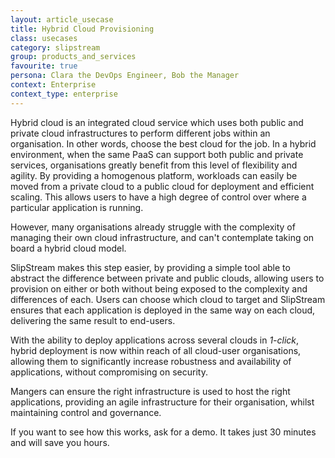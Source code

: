 ```yaml
---
layout: article_usecase
title: Hybrid Cloud Provisioning
class: usecases
category: slipstream
group: products_and_services
favourite: true
persona: Clara the DevOps Engineer, Bob the Manager
context: Enterprise
context_type: enterprise
---
```


Hybrid cloud is an integrated cloud service which uses both public and private cloud infrastructures to perform different jobs within an organisation. In other words, choose the best cloud for the job. In a hybrid environment, when the same PaaS can support both public and private services, organisations greatly benefit from this level of flexibility and agility. By providing a homogenous platform, workloads can easily be moved from a private cloud to a public cloud for deployment and efficient scaling. This allows users to have a high degree of control over where a particular application is running.

However, many organisations already struggle with the complexity of managing their own cloud infrastructure, and can't contemplate taking on board a hybrid cloud model. 

SlipStream makes this step easier, by providing a simple tool able to abstract the difference between private and public clouds, allowing users to provision on either or both without being exposed to the complexity and differences of each. Users can choose which cloud to target and SlipStream ensures that each application is deployed in the same way on each cloud, delivering the same result to end-users. 

With the ability to deploy applications across several clouds in *1-click*, hybrid deployment is now within reach of all cloud-user organisations, allowing them to significantly increase robustness and availability of applications, without compromising on security.

Mangers can ensure the right infrastructure is used to host the right applications, providing an agile infrastructure for their organisation, whilst maintaining control and governance.

If you want to see how this works, ask for a demo. It takes just 30 minutes and will save you hours.
